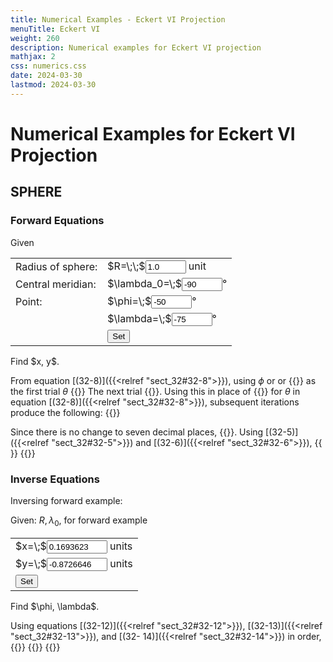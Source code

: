 ```yaml
---
title: Numerical Examples - Eckert VI Projection
menuTitle: Eckert VI
weight: 260
description: Numerical examples for Eckert VI projection
mathjax: 2
css: numerics.css
date: 2024-03-30
lastmod: 2024-03-30
---
```



<script src="../js/format.js"> </script>
<script src="../js/eck.js"> </script>

# Numerical Examples for Eckert VI Projection 

## SPHERE
### Forward Equations

Given
<table class="markdown">
<tr>
  <td>Radius of sphere:</td>
  <td>$R=\;\;$<input id="r_in" value="1.0" size="5" /> unit</td>
</tr>
<tr>
  <td>Central meridian:</td>
  <td>$\lambda_0=\;$<input id="lam0_in" value="-90" size="5"/>&deg;</td>
</tr>
<tr>
  <td>Point:</td>
  <td>$\phi=\;$<input id="phi_in" value="-50" size="5"/>&deg;</td>
</tr>
<tr>
  <td></td>
  <td>$\lambda=\;$<input id="lam_in" value="-75" size="5"/>&deg;</td>
</tr>
<tr>
  <td></td>
  <td><input type="button" value="Set" onclick="eck6.set_fwd()"/></td>
</tr>
</table>
Find $x, y$.

From equation [(32-8)]({{<relref "sect_32#32-8">}}), using $\phi$ or or {{<math span="theta0">}}-50^\circ{{</math>}} as the first trial $\theta$
{{<math div="delta">}}
\eqalign{
  \Delta\theta =& -[(-50^\circ)\times\pi/180^\circ+\sin(-50^\circ)-(1+\pi/2)\sin(-50^\circ)]/ \cr
                  & [1+\cos(-50^\circ)] \cr
                  =& -11.5316184^\circ 
}
{{</math>}}
The next trial {{<math span="theta1">}}\theta = (-50^\circ)+(-11.5316184^\circ) = -61.5316184^\circ{{</math>}}. Using this in place of {{<math span="theta0_1">}}-50^\circ{{</math>}} for $\theta$ in equation [(32-8)]({{<relref "sect_32#32-8">}}), subsequent iterations produce the following:
{{<math div="iter">}}
\eqalign{\Delta\theta' &= -0.6337921^\circ\cr 
 \theta &= -62.1654105^\circ \cr\Delta\theta' &= -0.0021049^\circ\cr 
 \theta &= -62.1675154^\circ \cr\Delta\theta' &= 0^\circ}
{{</math>}}

Since there is no change to seven decimal places, {{<math span="theta">}}\theta = -62.1675154^\circ{{</math>}}. Using [(32-5)]({{<relref "sect_32#32-5">}}) and [(32-6)]({{<relref "sect_32#32-6">}}),
{{<math div="x">}}
\eqalign{
  x &= 1.0\times(-75^\circ-(-90^\circ))\times(\pi/180^\circ)\times[1+\cos(-62.1675154^\circ)]/(2+\pi)^{1/2} \cr
    &= 0.1693623\text{ units}
}
{{</math>}}
{{<math div="y">}}
\eqalign{
  y &= 2\times1.0\times(-62.1675154^\circ)\times\pi/180^\circ/(2+\pi)^{1/2} \cr
    &= -0.9570223\text{ units}
}
{{</math>}}

### Inverse Equations
Inversing forward example:

Given: $R, \lambda_0$, for forward example
<table>
  <tr>
    <td>$x=\;$<input id="x_in" value="0.1693623" size="9"/> units</td>
  </tr>
  <tr>
    <td>$y=\;$<input id="y_in" value="-0.8726646" size="9"/> units</td>
  </tr>
  <tr>
    <td><input type="button" value="Set" onclick="eck6.set_inv()"/></td>
</table>
Find $\phi, \lambda$.

Using equations [(32-12)]({{<relref "sect_32#32-12">}}), [(32-13)]({{<relref "sect_32#32-13">}}), and [(32- 14)]({{<relref "sect_32#32-14">}}) in order,
{{<math div="inv_theta">}}
\eqalign{
  \theta &= (2+\pi)^{1/2}\times(-0.9570223)/(2\times1.0) \cr
         &= -62.1675178^\circ
}
{{</math>}}
{{<math div="phi">}}
\eqalign{
  \phi &= \arcsin[((-62.1675178^\circ)\times\pi/180^\circ+ \sin(-62.1675178^\circ))/(1+\pi/2)] \cr
        &= -50.0000021^\circ
}
{{</math>}}
{{<math div="lam">}}
\eqalign{
  \lambda &= -90^\circ +(2+\pi)^{1/2}\times0.1693623/[1.0\times(1+\cos(-62.1675178^\circ))] \cr
          &= -75.0000008^\circ
}
{{</math>}}
